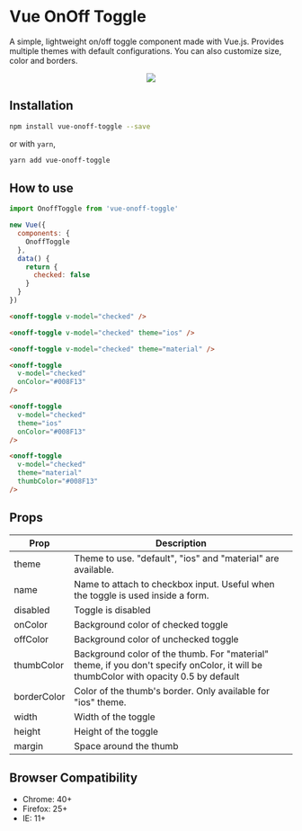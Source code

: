 # Vue OnOff Toggle

A simple, lightweight on/off toggle component made with Vue.js. Provides multiple themes with default configurations. You can also customize size, color and borders.

<p align="center">
  <img src="https://i.imgur.com/Iram1NB.png">
</p>

## Installation
```bash
npm install vue-onoff-toggle --save
```
or with `yarn`,
```bash
yarn add vue-onoff-toggle
```


## How to use
```javascript
import OnoffToggle from 'vue-onoff-toggle'

new Vue({
  components: {
    OnoffToggle
  },
  data() {
    return {
      checked: false
    }
  }
})
```

```html
<onoff-toggle v-model="checked" />

<onoff-toggle v-model="checked" theme="ios" />

<onoff-toggle v-model="checked" theme="material" />

<onoff-toggle
  v-model="checked"
  onColor="#008F13"
/>

<onoff-toggle
  v-model="checked"
  theme="ios"
  onColor="#008F13"
/>

<onoff-toggle
  v-model="checked"
  theme="material"
  thumbColor="#008F13"
/>
```


## Props
<table>
  <thead>
    <tr>
      <th>Prop</th>
      <th>Description</th>
    </tr>
  </thead>
  <tbody>
    <tr>
      <td>theme</td>
      <td>Theme to use. "default", "ios" and "material" are available.</td>
    </tr>
    <tr>
      <td>name</td>
      <td>Name to attach to checkbox input. Useful when the toggle is used inside a form.</td>
    </tr>
    <tr>
      <td>disabled</td>
      <td>Toggle is disabled</td>
    </tr>
    <tr>
      <td>onColor</td>
      <td>Background color of checked toggle</td>
    </tr>
    <tr>
      <td>offColor</td>
      <td>Background color of unchecked toggle</td>
    </tr>
    <tr>
      <td>thumbColor</td>
      <td>Background color of the thumb. For "material" theme, if you don't specify onColor, it will be thumbColor with opacity 0.5 by default</td>
    </tr>
    <tr>
      <td>borderColor</td>
      <td>Color of the thumb's border. Only available for "ios" theme.</td>
    </tr>
    <tr>
      <td>width</td>
      <td>Width of the toggle</td>
    </tr>
    <tr>
      <td>height</td>
      <td>Height of the toggle</td>
    </tr>
    <tr>
      <td>margin</td>
      <td>Space around the thumb</td>
    </tr>
  </tbody>
</table>


## Browser Compatibility

* Chrome: 40+
* Firefox: 25+
* IE: 11+
